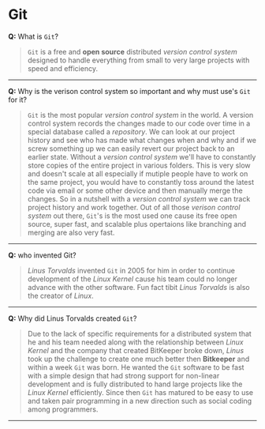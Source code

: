 # Git

**Q:** What is `Git`? 

> `Git` is a free and **open source** distributed *version control system* designed to handle everything from small to very large projects with speed and efficiency.
___

**Q:** Why is the verison control system so important and why must use's `Git` for it?

> `Git` is the most popular *version control system* in the world. A version control system records the changes made to our code over time in a special database called a *repository*. We can look at our project history and see who has made what changes when and why and if we screw something up we can easily revert our project back to an earlier state. Without a *version control system* we'll have to constantly store copies of the entire project in various folders. This is very slow and doesn't scale at all especially if mutiple people have to work on the same project, you would have to constantly toss around the latest code via email or some other device and then manually merge the changes. So in a nutshell with a *version control system* we can track project history and work together. Out of all those *verison control system* out there, `Git`'s is the most used one cause its free open source, super fast, and scalable plus opertaions like branching and merging are also very fast.
___

**Q:** who invented Git?

> *Linus Torvalds* invented `Git` in 2005 for him in order to continue development of the *Linux Kernel* cause his team could no longer advance with the other software. Fun fact tibit *Linus Torvalds* is also the creator of *Linux*.  
___

**Q:** Why did Linus Torvalds created `Git`?

> Due to the lack of specific requirements for a distributed system that he and his team needed along with the relationship between *Linux Kernel* and the company that created BitKeeper broke down, *Linus* took up the challenge to create one much better then **Bitkeeper** and within a week `Git` was born. He wanted the `Git` software to be fast with a simple design that had strong support for non-linear development and is fully distributed to hand large projects like the *Linux Kernel* efficiently. Since then `Git` has matured to be easy to use and taken pair programming in a new direction such as social coding among programmers. 
___
